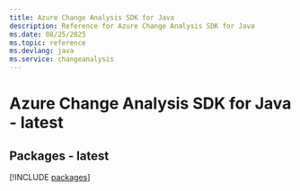 ```yaml
---
title: Azure Change Analysis SDK for Java
description: Reference for Azure Change Analysis SDK for Java
ms.date: 08/25/2025
ms.topic: reference
ms.devlang: java
ms.service: changeanalysis
---
```

# Azure Change Analysis SDK for Java - latest
## Packages - latest
[!INCLUDE [packages](change-analysis-index.md)]